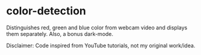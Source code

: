 # color-detection

Distinguishes red, green and blue color from webcam video and displays them separately. Also, a bonus dark-mode.

Disclaimer: Code inspired from YouTube tutorials, not my original work/idea.
